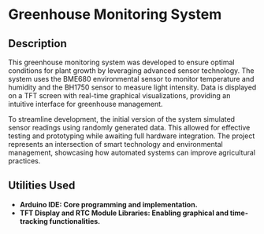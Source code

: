 <h1>Greenhouse Monitoring System</h1>

<h2>Description</h2>
This greenhouse monitoring system was developed to ensure optimal conditions for plant growth by leveraging advanced sensor technology. The system uses the BME680 environmental sensor to monitor temperature and humidity and the BH1750 sensor to measure light intensity. Data is displayed on a TFT screen with real-time graphical visualizations, providing an intuitive interface for greenhouse management.

To streamline development, the initial version of the system simulated sensor readings using randomly generated data. This allowed for effective testing and prototyping while awaiting full hardware integration. The project represents an intersection of smart technology and environmental management, showcasing how automated systems can improve agricultural practices.
<br />


<h2>Utilities Used</h2>

- <b>Arduino IDE: Core programming and implementation.</b>
- <b>TFT Display and RTC Module Libraries: Enabling graphical and time-tracking functionalities.</b>


